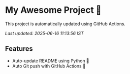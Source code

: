 # My Awesome Project 🚀

This project is automatically updated using GitHub Actions.

_Last updated: 2025-06-16 11:13:56 IST_

## Features
- Auto-update README using Python 🐍
- Auto Git push with GitHub Actions 🤖
